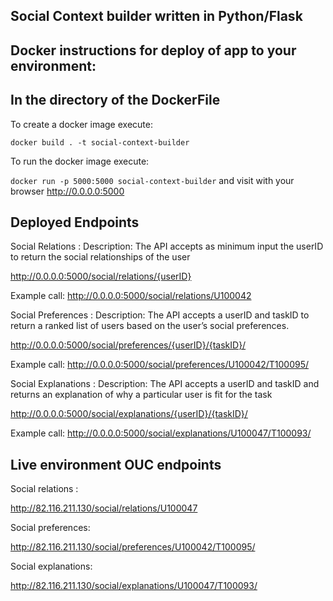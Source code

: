## Social Context builder written in Python/Flask


## Docker instructions for deploy of app to your environment:
In the directory of the DockerFile
---------------------------------------------
To create a docker image execute: 

`docker build . -t social-context-builder`

To run the docker image execute:

`docker run -p 5000:5000 social-context-builder` and visit with your browser http://0.0.0.0:5000
## Deployed Endpoints
Social Relations : 
Description: The API accepts as minimum input the userID to return the social relationships of the user

http://0.0.0.0:5000/social/relations/{userID}

Example call:
http://0.0.0.0:5000/social/relations/U100042

Social Preferences : 
Description: The API accepts a userID and taskID to return a ranked list of users based on the user’s social preferences.

http://0.0.0.0:5000/social/preferences/{userID}/{taskID}/

Example call:
http://0.0.0.0:5000/social/preferences/U100042/T100095/

Social Explanations : 
Description: The API accepts a userID and taskID and returns an explanation of why a particular user is fit for the task

http://0.0.0.0:5000/social/explanations/{userID}/{taskID}/

Example call: 
http://0.0.0.0:5000/social/explanations/U100047/T100093/

## Live environment OUC endpoints
Social relations : 

http://82.116.211.130/social/relations/U100047

Social preferences:

http://82.116.211.130/social/preferences/U100042/T100095/

Social explanations:

http://82.116.211.130/social/explanations/U100047/T100093/





